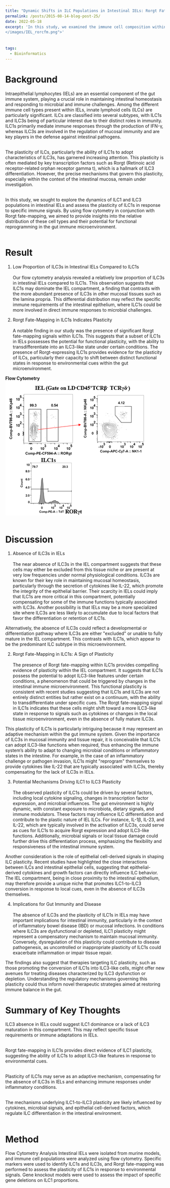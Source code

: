 ```yaml
---
title: "Dynamic Shifts in ILC Populations in Intestinal IELs: Rorgt Fate-Mapping and Plasticity of ILC1s"
permalink: /posts/2015-08-14-blog-post-25/
date: 2022-05-18
excerpt: 'In this study, we examined the immune cell composition within intestinal intraepithelial lymphocytes (IELs), with a focus on the relative proportions of ILC1s and ILC3s. Our flow cytometry results indicate that ILC3s are present in lower proportions compared to ILC1s in IELs. Additionally, we observed a significant presence of Rorgt fate-mapping (FM) in ILC1s, suggesting that ILC1s exhibit considerable plasticity. This finding highlights the potential for ILC1s to adopt characteristics typically associated with ILC3s under certain conditions. <br/>
</images/IEL_rorcfm.png">'


tags:
  - Bioinformatics
---
```


Background
======
Intraepithelial lymphocytes (IELs) are an essential component of the gut immune system, playing a crucial role in maintaining intestinal homeostasis and responding to microbial and immune challenges. Among the different immune cell types present within IELs, innate lymphoid cells (ILCs) are particularly significant. ILCs are classified into several subtypes, with ILC1s and ILC3s being of particular interest due to their distinct roles in immunity. ILC1s primarily mediate immune responses through the production of IFN-γ, whereas ILC3s are involved in the regulation of mucosal immunity and are key players in the defense against intestinal pathogens.<br/><br/>

The plasticity of ILCs, particularly the ability of ILC1s to adopt characteristics of ILC3s, has garnered increasing attention. This plasticity is often mediated by key transcription factors such as Rorgt (Retinoic acid receptor-related orphan receptor gamma t), which is a hallmark of ILC3 differentiation. However, the precise mechanisms that govern this plasticity, especially within the context of the intestinal mucosa, remain under investigation.<br/><br/>

In this study, we sought to explore the dynamics of ILC1 and ILC3 populations in intestinal IELs and assess the plasticity of ILC1s in response to specific immune signals. By using flow cytometry in conjunction with Rorgt fate-mapping, we aimed to provide insights into the relative distribution of these cell types and their potential for functional reprogramming in the gut immune microenvironment.<br/><br/>



Result
======
1. Low Proportion of ILC3s in Intestinal IELs Compared to ILC1s<br/><br/>
Our flow cytometry analysis revealed a relatively low proportion of ILC3s in intestinal IELs compared to ILC1s. This observation suggests that ILC1s may dominate the IEL compartment, a finding that contrasts with the more abundant presence of ILC3s in other mucosal tissues such as the lamina propria. This differential distribution may reflect the specific immune requirements of the intestinal epithelium, where ILC1s could be more involved in direct immune responses to microbial challenges.<br/>

2. Rorgt Fate-Mapping in ILC1s Indicates Plasticity<br/><br/>
A notable finding in our study was the presence of significant Rorgt fate-mapping signals within ILC1s. This suggests that a subset of ILC1s in IELs possesses the potential for functional plasticity, with the ability to transdifferentiate into an ILC3-like state under certain conditions. The presence of Rorgt-expressing ILC1s provides evidence for the plasticity of ILCs, particularly their capacity to shift between distinct functional states in response to environmental cues within the gut microenvironment.<br/>



**Flow Cytometry** <br/><img src="/images/IEL_rorcfm.png"><br/><br/>

Discussion
======
1. Absence of ILC3s in IELs<br/><br/>
The near absence of ILC3s in the IEL compartment suggests that these cells may either be excluded from this tissue niche or are present at very low frequencies under normal physiological conditions. ILC3s are known for their key role in maintaining mucosal homeostasis, particularly through the secretion of cytokines like IL-22, which promote the integrity of the epithelial barrier. Their scarcity in IELs could imply that ILC1s are more critical in this compartment, potentially compensating for some of the immune functions typically associated with ILC3s. Another possibility is that IELs may be a more specialized site where ILC3s are less likely to accumulate due to local factors that favor the differentiation or retention of ILC1s.<br/>

Alternatively, the absence of ILC3s could reflect a developmental or differentiation pathway where ILC3s are either "excluded" or unable to fully mature in the IEL compartment. This contrasts with ILC1s, which appear to be the predominant ILC subtype in this microenvironment.<br/>

2. Rorgt Fate-Mapping in ILC1s: A Sign of Plasticity<br/><br/>
The presence of Rorgt fate-mapping within ILC1s provides compelling evidence of plasticity within the IEL compartment. It suggests that ILC1s possess the potential to adopt ILC3-like features under certain conditions, a phenomenon that could be triggered by changes in the intestinal immune microenvironment. This functional plasticity is consistent with recent studies suggesting that ILC1s and ILC3s are not entirely distinct entities but rather exist on a continuum, with the ability to transdifferentiate under specific cues. The Rorgt fate-mapping signal in ILC1s indicates that these cells might shift toward a more ILC3-like state in response to signals such as cytokines or changes in the local tissue microenvironment, even in the absence of fully mature ILC3s.<br/>

This plasticity of ILC1s is particularly intriguing because it may represent an adaptive mechanism within the gut immune system. Given the importance of ILC3s in mucosal immunity and tissue repair, it is conceivable that ILC1s can adopt ILC3-like functions when required, thus enhancing the immune system’s ability to adapt to changing microbial conditions or inflammatory states in the intestine. For example, in the case of an inflammatory challenge or pathogen invasion, ILC1s might "reprogram" themselves to provide cytokines like IL-22 that are typically associated with ILC3s, thereby compensating for the lack of ILC3s in IELs.<br/>

3. Potential Mechanisms Driving ILC1 to ILC3 Plasticity<br/><br/>
The observed plasticity of ILC1s could be driven by several factors, including local cytokine signaling, changes in transcription factor expression, and microbial influences. The gut environment is highly dynamic, with constant exposure to microbiota, dietary signals, and immune modulators. These factors may influence ILC differentiation and contribute to the plastic nature of IEL ILCs. For instance, IL-1β, IL-23, and IL-22, which are typically involved in the activation of ILC3s, could serve as cues for ILC1s to acquire Rorgt expression and adopt ILC3-like functions. Additionally, microbial signals or local tissue damage could further drive this differentiation process, emphasizing the flexibility and responsiveness of the intestinal immune system.<br/>

Another consideration is the role of epithelial cell-derived signals in shaping ILC plasticity. Recent studies have highlighted the close interactions between ILCs and intestinal epithelial cells, suggesting that epithelial-derived cytokines and growth factors can directly influence ILC behavior. The IEL compartment, being in close proximity to the intestinal epithelium, may therefore provide a unique niche that promotes ILC1-to-ILC3 conversion in response to local cues, even in the absence of ILC3s themselves.<br/>

4. Implications for Gut Immunity and Disease<br/><br/>
The absence of ILC3s and the plasticity of ILC1s in IELs may have important implications for intestinal immunity, particularly in the context of inflammatory bowel disease (IBD) or mucosal infections. In conditions where ILC3s are dysfunctional or depleted, ILC1 plasticity might represent a compensatory mechanism to maintain mucosal immunity. Conversely, dysregulation of this plasticity could contribute to disease pathogenesis, as uncontrolled or inappropriate plasticity of ILC1s could exacerbate inflammation or impair tissue repair.<br/>

The findings also suggest that therapies targeting ILC plasticity, such as those promoting the conversion of ILC1s into ILC3-like cells, might offer new avenues for treating diseases characterized by ILC3 dysfunction or depletion. Understanding the regulatory mechanisms governing this plasticity could thus inform novel therapeutic strategies aimed at restoring immune balance in the gut.<br/>

Summary of Key Thoughts
======
ILC3 absence in IELs could suggest ILC1 dominance or a lack of ILC3 maturation in this compartment. This may reflect specific tissue requirements or immune adaptations in IELs.<br/><br/>

Rorgt fate-mapping in ILC1s provides direct evidence of ILC1 plasticity, suggesting the ability of ILC1s to adopt ILC3-like features in response to environmental cues.<br/><br/>

Plasticity of ILC1s may serve as an adaptive mechanism, compensating for the absence of ILC3s in IELs and enhancing immune responses under inflammatory conditions.<br/><br/>

The mechanisms underlying ILC1-to-ILC3 plasticity are likely influenced by cytokines, microbial signals, and epithelial cell-derived factors, which regulate ILC differentiation in the intestinal environment.<br/><br/>

Method
======
Flow Cytometry Analysis
Intestinal IELs were isolated from murine models, and immune cell populations were analyzed using flow cytometry. Specific markers were used to identify ILC1s and ILC3s, and Rorgt fate-mapping was performed to assess the plasticity of ILC1s in response to environmental signals. Gene knockout models were used to assess the impact of specific gene deletions on ILC1 proportions.
